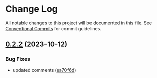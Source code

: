 # Change Log

All notable changes to this project will be documented in this file.
See [Conventional Commits](https://conventionalcommits.org) for commit guidelines.

## [0.2.2](https://github.com/paulAlexSerban/prj--playground-react/compare/@prj--playground-react/scss@0.2.1...@prj--playground-react/scss@0.2.2) (2023-10-12)

### Bug Fixes

-   updated comments ([ea70f6d](https://github.com/paulAlexSerban/prj--playground-react/commit/ea70f6d7acd23748d9dac8b44fe7d12f492febd8))
